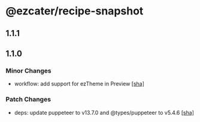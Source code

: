 # @ezcater/recipe-snapshot

## 1.1.1

## 1.1.0

### Minor Changes

- workflow: add support for ezTheme in Preview [[sha]](https://github.com/ezcater/recipe/commit/708532df)

### Patch Changes

- deps: update puppeteer to v13.7.0 and @types/puppeteer to v5.4.6 [[sha]](https://github.com/ezcater/recipe/commit/708532df)

